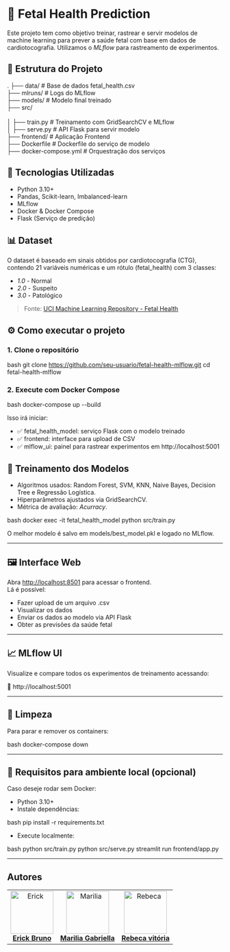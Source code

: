 # 🧠 Fetal Health Prediction

Este projeto tem como objetivo treinar, rastrear e servir modelos de machine learning para prever a saúde fetal com base em dados de cardiotocografia. Utilizamos o *MLflow* para rastreamento de experimentos.

## 📁 Estrutura do Projeto

.
├── data/                  # Base de dados fetal_health.csv <br>
├── mlruns/               # Logs do MLflow <br>
├── models/               # Modelo final treinado <br>
├── src/ <br>                
│   ├── train.py          # Treinamento com GridSearchCV e MLflow <br>
│   ├── serve.py          # API Flask para servir modelo <br>
├── frontend/             # Aplicação Frontend <br>
├── Dockerfile            # Dockerfile do serviço de modelo <br>
├── docker-compose.yml    # Orquestração dos serviços <br>

## 🚀 Tecnologias Utilizadas

- Python 3.10+
- Pandas, Scikit-learn, Imbalanced-learn
- MLflow
- Docker & Docker Compose
- Flask (Serviço de predição)

## 📊 Dataset

O dataset é baseado em sinais obtidos por cardiotocografia (CTG), contendo 21 variáveis numéricas e um rótulo (fetal_health) com 3 classes:

- *1.0* - Normal
- *2.0* - Suspeito
- *3.0* - Patológico

> Fonte: [UCI Machine Learning Repository - Fetal Health](https://archive.ics.uci.edu/ml/datasets/Fetal+Health+Classification)

## ⚙️ Como executar o projeto

### 1. Clone o repositório

bash
git clone https://github.com/seu-usuario/fetal-health-mlflow.git
cd fetal-health-mlflow


### 2. Execute com Docker Compose

bash
docker-compose up --build


Isso irá iniciar:

- ✅ fetal_health_model: serviço Flask com o modelo treinado
- ✅ frontend: interface para upload de CSV
- ✅ mlflow_ui: painel para rastrear experimentos em http://localhost:5001


## 🧪 Treinamento dos Modelos

- Algoritmos usados: Random Forest, SVM, KNN, Naive Bayes, Decision Tree e Regressão Logística.
- Hiperparâmetros ajustados via GridSearchCV.
- Métrica de avaliação: *Acurracy*.

bash
docker exec -it fetal_health_model python src/train.py


O melhor modelo é salvo em models/best_model.pkl e logado no MLflow.

---

## 🖼️ Interface Web

Abra [http://localhost:8501](http://localhost:8501) para acessar o frontend.  
Lá é possível:

- Fazer upload de um arquivo .csv
- Visualizar os dados
- Enviar os dados ao modelo via API Flask
- Obter as previsões da saúde fetal

---

## 📈 MLflow UI

Visualize e compare todos os experimentos de treinamento acessando:

📍 http://localhost:5001

---

## 🧼 Limpeza

Para parar e remover os containers:

bash
docker-compose down


---

## 📌 Requisitos para ambiente local (opcional)

Caso deseje rodar sem Docker:

- Python 3.10+
- Instale dependências:

bash
pip install -r requirements.txt


- Execute localmente:

bash
python src/train.py
python src/serve.py
streamlit run frontend/app.py


---

## Autores
<table>
  <tr>
    <td align="center">
      <a href="https://github.com/Euerickbruno">
        <img src="https://avatars.githubusercontent.com/u/176349629?v=4" width="100px;" alt="Erick"/>
        <br>
        <b>Erick Bruno</b>
      </a>
    </td>
      <td align="center">
      <a href="https://github.com/gabriellamarinho">
        <img src="https://avatars.githubusercontent.com/u/186753301?v=4" width="100px;" alt="Marilia"/>
        <br>
        <b>Marilia Gabriella</b>
      </a>
    </td>
    <td align="center">
      <a href="https://github.com/Rebecavitoria45">
       <img src="https://avatars.githubusercontent.com/u/117654851?v=4" width="100px;" alt="Rebeca"/>
        <br>
        <b>Rebeca vitória</b>
      </a>
    </td>
